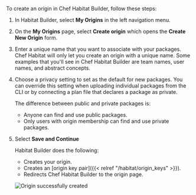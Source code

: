 
To create an origin in Chef Habitat Builder, follow these steps:

1. In Habitat Builder, select **My Origins** in the left navigation menu.

1. On the **My Origins** page, select **Create origin** which opens the **Create New Origin** form.

1. Enter a unique name that you want to associate with your packages.  Chef Habitat will only let you create an origin with a unique name. Some examples that you'll see in Chef Habitat Builder are team names, user names, and abstract concepts.

1. Choose a privacy setting to set as the default for new packages. You can override this setting when uploading individual packages from the CLI or by connecting a plan file that declares a package as private.

   The difference between public and private packages is:

   - Anyone can find and use public packages.
   - Only users with origin membership can find and use private packages.

1. Select **Save and Continue**

    Habitat Builder does the following:

    - Creates your origin.
    - Creates an [origin key pair]({{< relref "/habitat/origin_keys" >}}).
    - Redirects Chef Habitat Builder to the origin page.

   ![Origin successfully created](/images/habitat/create-origin-done.png)
